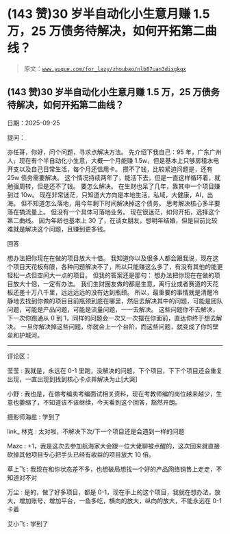 # (143 赞)30 岁半自动化小生意月赚 1.5 万，25 万债务待解决，如何开拓第二曲线？

> 原文：[`www.yuque.com/for_lazy/zhoubao/nlb87uan3disgkqx`](https://www.yuque.com/for_lazy/zhoubao/nlb87uan3disgkqx)

## (143 赞)30 岁半自动化小生意月赚 1.5 万，25 万债务待解决，如何开拓第二曲线？

日期：2025-09-25

提问：

亦任哥，你好，问个问题，寻求点解决方法。
先介绍下我自己：95 年，广东广州人，现在有个半自动化小生意，大概一个月能赚 1.5w，但是基本上只够房租水电开支以及自己日常生活，每个月还信用卡。
攒不了钱，比较紧迫问题是，还有 25w 债务需要解决。 这个情况持续两年了，能活下去，但是一直这样循环着，就勉强周转，但是还不了钱。 要怎么解决。
在生财也呆了几年，靠其中一个项目赚到过 10w。 现在非常迷茫，只知道大方向是本地生活，私域，大健康，AI，出海。
但不知道怎么落地，用今年剩下时间解决掉这个债务。 思考解决核心多半要落在搞流量上。 但没有一个具体可落地业务。 现在很迷茫，如何开拓，选择这个第二曲线。
因为年龄也基本上 30 了，在谈女朋友，想明年结婚，但是目前比较难就是解决这个问题，且赚到更多钱。

回答

想办法把你现在在做的项目放大十倍。
我知道你以及很多人都会跟我说，现在这个项目天花板有限，各种问题解决不了，所以只能赚这么多了，有没有其他的能更轻松一点但空间大一点的项目。
但我的答案还是那句： 想办法把你现在在做的项目放大十倍，一定有办法。
我们生财圈友做的都是生意，离行业或者赛道的天花板还差十万八千里，远远远远的没有达到瓶颈。
所以，最重要的事情就是清醒冷静地去找到你做的项目目前瓶颈到底在哪里，然后去解决其中的问题，可能是团队问题，可能是产品问题，可能是流量问题，一一去解决。
这些问题你不去解决，下一次你跑通从 0 到 1，同样的问题会一次又一次摆在你面前，直达你终于想去解决。
一旦你解决掉这些问题，你就会上一个台阶，而这些问题，就变成了你的壁垒和护城河。

* * *

评论区：

莹莹 : 我就是，永远在 0-1 里跑，没解决的问题，下个项目，下下个项目还会重复出现，一直出现到找到核心卡点并解决为止[大哭]

小野 : 我也是，在做考编卖考编面试相关资料，现在考教师编的岗位越来越少，生意也萎缩了，不知道该不该继续，今天看到这个回答，豁然开朗。

摄影师海盐 : 学到了

link_ 林克 : 太对啦，不解决下次/下一个项目还是会遇到一样的问题

Mazc : +1，我是这次去参加航海家大会跟一位大佬聊被点醒的，这次回来就直接砍掉其他项目专心把手头已经有收益的项目放大 10 倍。

草上飞 : 我现在和你状态差不多，也想破局想找一个好的产品网络销售上走走，不知道对不对

万尘 : 是的，做了好多项目，都是 0-1，现在手上的这个项目，我就在想办法，放大，增加账号，增加平台，一鱼多吃，横向的放大，纵向的放大，不能永远在 0-1 卡着

艾小飞 : 学到了